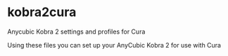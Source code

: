 # kobra2cura
Anycubic Kobra 2 settings and profiles for Cura

Using these files you can set up your AnyCubic Kobra 2 for use with Cura
